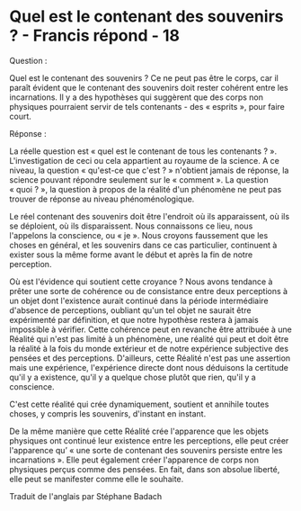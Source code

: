 # Quel est le contenant des souvenirs ? - Francis répond - 18

Question : 

Quel est le contenant des souvenirs ? Ce ne peut pas &ecirc;tre le corps, car il para&icirc;t &eacute;vident que le contenant des souvenirs doit rester coh&eacute;rent entre les incarnations. Il y a des hypoth&egrave;ses qui sugg&egrave;rent que des corps non physiques pourraient servir de tels contenants - des &laquo;&nbsp;esprits&nbsp;&raquo;, pour faire court.

R&eacute;ponse : 

  

La r&eacute;elle question est &laquo;&nbsp;quel est le contenant de tous les contenants ?&nbsp;&raquo;. L'investigation de ceci ou cela appartient au royaume de la science. A ce niveau, la question &laquo;&nbsp;qu'est-ce que c'est ?&nbsp;&raquo; n'obtient jamais de r&eacute;ponse, la science pouvant r&eacute;pondre seulement sur le &laquo;&nbsp;comment&nbsp;&raquo;. La question &laquo;&nbsp;quoi ?&nbsp;&raquo;, la question &agrave; propos de la r&eacute;alit&eacute; d'un ph&eacute;nom&egrave;ne ne peut pas trouver de r&eacute;ponse au niveau ph&eacute;nom&eacute;nologique.

Le r&eacute;el contenant des souvenirs doit &ecirc;tre l'endroit o&ugrave; ils apparaissent, o&ugrave; ils se d&eacute;ploient, o&ugrave; ils disparaissent. Nous connaissons ce lieu, nous l'appelons la conscience, ou &laquo;&nbsp;je&nbsp;&raquo;. Nous croyons faussement que les choses en g&eacute;n&eacute;ral, et les souvenirs dans ce cas particulier, continuent &agrave; exister sous la m&ecirc;me forme avant le d&eacute;but et apr&egrave;s la fin de notre perception. 

O&ugrave; est l'&eacute;vidence qui soutient cette croyance ? Nous avons tendance &agrave; pr&ecirc;ter une sorte de coh&eacute;rence ou de consistance entre deux perceptions &agrave; un objet dont l'existence aurait continu&eacute; dans la p&eacute;riode interm&eacute;diaire d'absence de perceptions, oubliant qu'un tel objet ne saurait &ecirc;tre exp&eacute;riment&eacute; par d&eacute;finition, et que notre hypoth&egrave;se restera &agrave; jamais impossible &agrave; v&eacute;rifier. Cette coh&eacute;rence peut en revanche &ecirc;tre attribu&eacute;e &agrave; une R&eacute;alit&eacute; qui n'est pas limit&eacute; &agrave; un ph&eacute;nom&egrave;ne, une r&eacute;alit&eacute; qui peut et doit &ecirc;tre la r&eacute;alit&eacute; &agrave; la fois du monde ext&eacute;rieur et de notre exp&eacute;rience subjective des pens&eacute;es et des perceptions. D'ailleurs, cette R&eacute;alit&eacute; n'est pas une assertion mais une exp&eacute;rience, l'exp&eacute;rience directe dont nous d&eacute;duisons la certitude qu'il y a existence, qu'il y a quelque chose plut&ocirc;t que rien, qu'il y a conscience.

C'est cette r&eacute;alit&eacute; qui cr&eacute;e dynamiquement, soutient et annihile toutes choses, y compris les souvenirs, d'instant en instant.

De la m&ecirc;me mani&egrave;re que cette R&eacute;alit&eacute; cr&eacute;e l'apparence que les objets physiques ont continu&eacute; leur existence entre les perceptions, elle peut cr&eacute;er l'apparence qu&rsquo; &laquo;&nbsp;une sorte de contenant des souvenirs persiste entre les incarnations&nbsp;&raquo;. Elle peut &eacute;galement cr&eacute;er l'apparence de corps non physiques per&ccedil;us comme des pens&eacute;es. En fait, dans son absolue libert&eacute;, elle peut se manifester comme elle le souhaite.

Traduit de l'anglais par St&eacute;phane Badach

